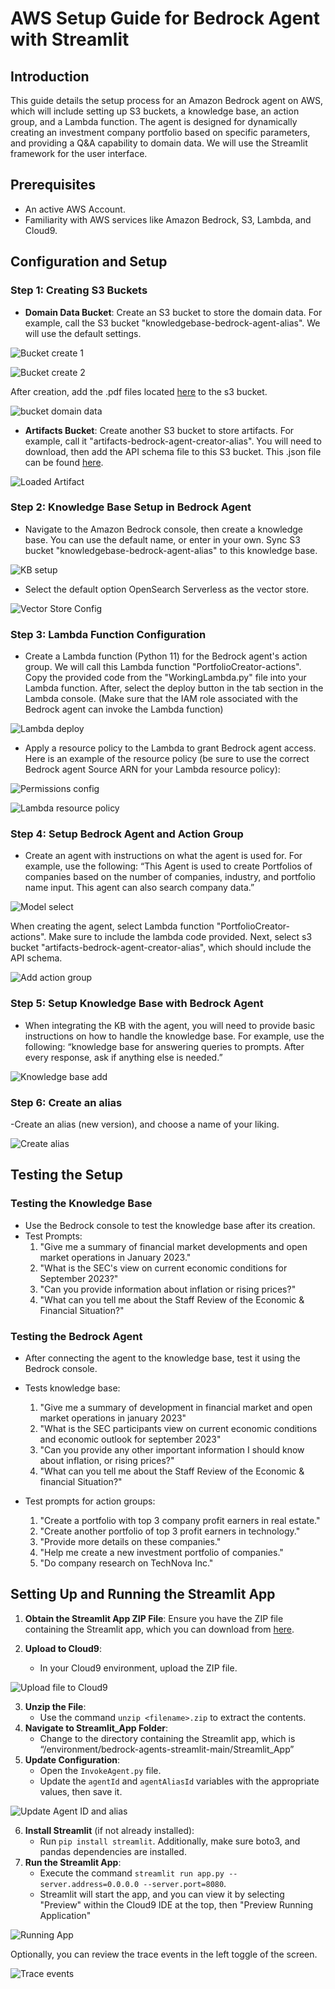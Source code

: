 
# AWS Setup Guide for Bedrock Agent with Streamlit

## Introduction
This guide details the setup process for an Amazon Bedrock agent on AWS, which will include setting up S3 buckets, a knowledge base, an action group, and a Lambda function. The agent is designed for dynamically creating an investment company portfolio based on specific parameters, and providing a Q&A capability to domain data. We will use the Streamlit framework for the user interface.

## Prerequisites
- An active AWS Account.
- Familiarity with AWS services like Amazon Bedrock, S3, Lambda, and Cloud9.

## Configuration and Setup

### Step 1: Creating S3 Buckets
- **Domain Data Bucket**: Create an S3 bucket to store the domain data. For example, call the S3 bucket "knowledgebase-bedrock-agent-alias". We will use the default settings. 

![Bucket create 1](Streamlit_App/images/bucket_pic_1.png)

![Bucket create 2](Streamlit_App/images/bucket_pic_2.png)

After creation, add the .pdf files located [here](https://github.com/jossai87/bedrock-agents-streamlit/tree/main/s3Docs) to the s3 bucket.

![bucket domain data](Streamlit_App/images/bucket_domain_data.png)



- **Artifacts Bucket**: Create another S3 bucket to store artifacts. For example, call it "artifacts-bedrock-agent-creator-alias". You will need to download, then add the API schema file to this S3 bucket. This .json file can be found [here](https://github.com/jossai87/bedrock-agents-streamlit/blob/main/WorkingSchema.json).

![Loaded Artifact](Streamlit_App/images/loaded_artifact.png)

### Step 2: Knowledge Base Setup in Bedrock Agent
- Navigate to the Amazon Bedrock console, then create a knowledge base. You can use the default name, or enter in your own. Sync S3 bucket "knowledgebase-bedrock-agent-alias" to this knowledge base.

![KB setup](Streamlit_App/images/KB_setup.png)

- Select the default option OpenSearch Serverless as the vector store.
 
![Vector Store Config](Streamlit_App/images/vector_store_config.png)


### Step 3: Lambda Function Configuration
- Create a Lambda function (Python 11) for the Bedrock agent's action group. We will call this Lambda function "PortfolioCreator-actions". Copy the provided code from the "WorkingLambda.py" file into your Lambda function. After, select the deploy button in the tab section in the Lambda console. (Make sure that the IAM role associated with the Bedrock agent can invoke the Lambda function)

![Lambda deploy](Streamlit_App/images/lambda_deploy.png)

- Apply a resource policy to the Lambda to grant Bedrock agent access. Here is an example of the resource policy (be sure to use the correct Bedrock agent Source ARN for your Lambda resource policy):  

![Permissions config](Streamlit_App/images/permissions_config.png)

![Lambda resource policy](Streamlit_App/images/lambda_resource_policy.png)

### Step 4: Setup Bedrock Agent and Action Group 
- Create an agent with instructions on what the agent is used for. For example, use the following: “This Agent is used to create Portfolios of companies based on the number of companies, industry, and portfolio name input. This agent can also search company data.” 

![Model select](Streamlit_App/images/select_model.png)

When creating the agent, select Lambda function "PortfolioCreator-actions". Make sure to include the lambda code provided. Next, select s3 bucket "artifacts-bedrock-agent-creator-alias", which should include the API schema.

![Add action group](Streamlit_App/images/action_group_add.png)

### Step 5: Setup Knowledge Base with Bedrock Agent
- When integrating the KB with the agent, you will need to provide basic instructions on how to handle the knowledge base. For example, use the following: “knowledge base for answering queries to prompts. After every response, ask if anything else is needed.”
 
![Knowledge base add](Streamlit_App/images/add_knowledge_base.png)

### Step 6: Create an alias
-Create an alias (new version), and choose a name of your liking. 
 
![Create alias](Streamlit_App/images/create_alias.png)

## Testing the Setup
### Testing the Knowledge Base
- Use the Bedrock console to test the knowledge base after its creation.
- Test Prompts:
  1. "Give me a summary of financial market developments and open market operations in January 2023."
  2. "What is the SEC's view on current economic conditions for September 2023?"
  3. "Can you provide information about inflation or rising prices?"
  4. "What can you tell me about the Staff Review of the Economic & Financial Situation?"

### Testing the Bedrock Agent
- After connecting the agent to the knowledge base, test it using the Bedrock console.

- Tests knowledge base:
    1. "Give me a summary of development in financial market and open market operations in january 2023"
    2. "What is the SEC participants view on current economic conditions and economic outlook for september 2023"
    3. "Can you provide any other important information I should know about inflation, or rising prices?"
    4. "What can you tell me about the Staff Review of the Economic & financial Situation?"

- Test prompts for action groups:
    1. "Create a portfolio with top 3 company profit earners in real estate."
    2. "Create another portfolio of top 3 profit earners in technology."
    3. "Provide more details on these companies."
    4. "Help me create a new investment portfolio of companies."
    5. "Do company research on TechNova Inc."

## Setting Up and Running the Streamlit App
1. **Obtain the Streamlit App ZIP File**: Ensure you have the ZIP file containing the Streamlit app, which you can download from [here](https://github.com/jossai87/bedrock-agents-streamlit/archive/refs/heads/main.zip).

2. **Upload to Cloud9**:
   - In your Cloud9 environment, upload the ZIP file.

![Upload file to Cloud9](Streamlit_App/images/upload_file_cloud9.png)

3. **Unzip the File**:
   - Use the command `unzip <filename>.zip` to extract the contents.
4. **Navigate to Streamlit_App Folder**:
   - Change to the directory containing the Streamlit app, which is “/environment/bedrock-agents-streamlit-main/Streamlit_App”
5. **Update Configuration**:
   - Open the `InvokeAgent.py` file.
   - Update the `agentId` and `agentAliasId` variables with the appropriate values, then save it.

![Update Agent ID and alias](Streamlit_App/images/update_agentId_and_alias.png)

6. **Install Streamlit** (if not already installed):
   - Run `pip install streamlit`. Additionally, make sure boto3, and pandas dependencies are installed.
7. **Run the Streamlit App**:
   - Execute the command `streamlit run app.py --server.address=0.0.0.0 --server.port=8080`.
   - Streamlit will start the app, and you can view it by selecting "Preview" within the Cloud9 IDE at the top, then "Preview Running Application"

![Running App ](Streamlit_App/images/running_app.png)

Optionally, you can review the trace events in the left toggle of the screen.

![Trace events ](Streamlit_App/images/trace_events.png)


